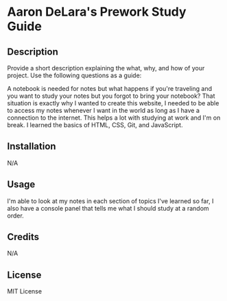 # Aaron DeLara's Prework Study Guide

## Description

Provide a short description explaining the what, why, and how of your project. Use the following questions as a guide:

A notebook is needed for notes but what happens if you're traveling and you want to study your notes but you forgot to bring your notebook? That situation is exactly why I wanted to create this website, I needed to be able to access my notes whenever I want in the world as long as I have a connection to the internet. This helps a lot with studying at work and I'm on break. I learned the basics of HTML, CSS, Git, and JavaScript. 

## Installation

N/A

## Usage

I'm able to look at my notes in each section of topics I've learned so far, I also have a console panel that tells me what I should study at a random order. 

## Credits

N/A

## License

MIT License